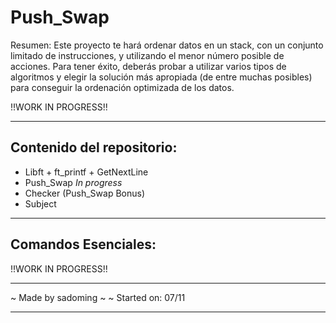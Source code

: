 # Push_Swap

Resumen:
Este proyecto te hará ordenar datos en un stack, con un conjunto limitado de
instrucciones, y utilizando el menor número posible de acciones. Para tener éxito,
deberás probar a utilizar varios tipos de algoritmos y elegir la solución más apropiada
(de entre muchas posibles) para conseguir la ordenación optimizada de los datos.


!!WORK IN PROGRESS!!

***
## Contenido del repositorio:
- Libft + ft_printf + GetNextLine
- Push_Swap *In progress*
- Checker (Push_Swap Bonus)
- Subject

***
## Comandos Esenciales:

!!WORK IN PROGRESS!!

***
~ Made by sadoming ~ ~ Started on: 07/11
***
